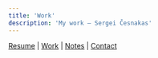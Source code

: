 ```yaml
---
title: 'Work'
description: 'My work — Sergei Česnakas'
---
```


[Resume](/resume)
|
[Work](/work)
|
[Notes](/notes)
|
[Contact](/contact)
